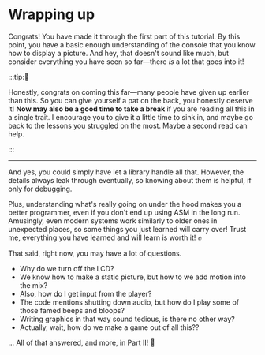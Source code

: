 # Wrapping up

Congrats!
You have made it through the first part of this tutorial.
By this point, you have a basic enough understanding of the console that you know how to display a picture.
And hey, that doesn't sound like much, but consider everything you have seen so far—there *is* a lot that goes into it!

:::tip:🥳

Honestly, congrats on coming this far—many people have given up earlier than this.
So you can give yourself a pat on the back, you honestly deserve it!
**Now may also be a good time to take a break** if you are reading all this in a single trait.
I encourage you to give it a little time to sink in, and maybe go back to the lessons you struggled on the most.
Maybe a second read can help.

:::

---

And yes, you could simply have let a library handle all that.
However, the details always leak through eventually, so knowing about them is helpful, if only for debugging.

Plus, understanding what's really going on under the hood makes you a better programmer, even if you don't end up using ASM in the long run.
Amusingly, even modern systems work similarly to older ones in unexpected places, so some things you just learned will carry over!
Trust me, everything you have learned and will learn is worth it! ✊

That said, right now, you may have a lot of questions.
- Why do we turn off the LCD?
- We know how to make a static picture, but how to we add motion into the mix?
- Also, how do I get input from the player?
- The code mentions shutting down audio, but how do I play some of those famed beeps and bloops?
- Writing graphics in that way sound tedious, is there no other way?
- Actually, wait, how do we make a game out of all this??

... All of that answered, and more, in Part Ⅱ! 👀
